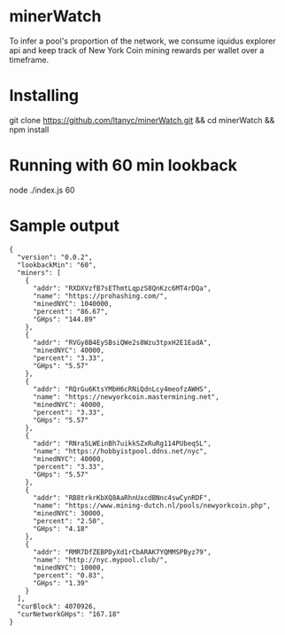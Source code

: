 # minerWatch
To infer a pool's proportion of the network, we consume iquidus explorer api and keep track of New York Coin mining rewards per wallet over a timeframe.

# Installing
git clone https://github.com/ltanyc/minerWatch.git && cd minerWatch && npm install

# Running with 60 min lookback
node ./index.js 60

# Sample output
```
{
  "version": "0.0.2",
  "lookbackMin": "60",
  "miners": [
    {
      "addr": "RXDXVzfB7sEThmtLqpzS8QnKzc6MT4rDQa",
      "name": "https://prohashing.com/",
      "minedNYC": 1040000,
      "percent": "86.67",
      "GHps": "144.89"
    },
    {
      "addr": "RVGy8B4EySBsiQWe2s8Wzu3tpxH2E1EadA",
      "minedNYC": 40000,
      "percent": "3.33",
      "GHps": "5.57"
    },
    {
      "addr": "RQrGu6KtsYMbH6cRNiQdnLcy4meofzAWHS",
      "name": "https://newyorkcoin.mastermining.net",
      "minedNYC": 40000,
      "percent": "3.33",
      "GHps": "5.57"
    },
    {
      "addr": "RNra5LWEinBh7uikkSZxRuRg114PUbeqSL",
      "name": "https://hobbyistpool.ddns.net/nyc",
      "minedNYC": 40000,
      "percent": "3.33",
      "GHps": "5.57"
    },
    {
      "addr": "RB8trkrKbXQ8AaRhnUxcdBNnc4swCynRDF",
      "name": "https://www.mining-dutch.nl/pools/newyorkcoin.php",
      "minedNYC": 30000,
      "percent": "2.50",
      "GHps": "4.18"
    },
    {
      "addr": "RMR7DfZEBPDyXd1rCbARAK7YQMMSPByz79",
      "name": "http://nyc.mypool.club/",
      "minedNYC": 10000,
      "percent": "0.83",
      "GHps": "1.39"
    }
  ],
  "curBlock": 4070926,
  "curNetworkGHps": "167.18"
}
```

